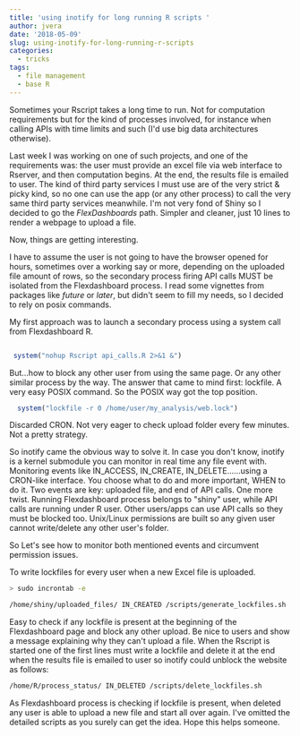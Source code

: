 ```yaml
---
title: 'using inotify for long running R scripts '
author: jvera
date: '2018-05-09'
slug: using-inotify-for-long-running-r-scripts
categories:
  - tricks
tags:
  - file management
  - base R
---
```


Sometimes your Rscript takes a long time to run. Not for computation requirements but for the kind of processes involved, for instance when calling APIs with time limits and such (I'd use big data architectures otherwise).

Last week I was working on one of such projects, and one of the requirements was: the user must provide an excel file via web interface to Rserver, and then computation begins. At the end, the results file is emailed to user. The kind of third party services I must use are of the very strict & picky kind, so no one can use the app (or any other process) to call the very same third party services meanwhile. I'm not very fond of Shiny so I decided to go the *FlexDashboards* path. Simpler and cleaner, just 10 lines to render a webpage to upload a file.

Now, things are getting interesting.

I have to assume the user is not going to have the browser opened for hours, sometimes over a working say or more, depending on the uploaded file amount of rows, so the secondary process firing API calls MUST be isolated from the Flexdashboard process.  I read some vignettes from packages like *future* or *later*, but didn't seem to fill my needs, so I decided to rely on posix commands.

My first approach was to launch a secondary process using a system call from Flexdashboard R.

```r

 system("nohup Rscript api_calls.R 2>&1 &")

```
But...how to block any other user from using the same page. Or any other similar process by the way. The answer that came to mind first: lockfile. A very easy POSIX command. So the POSIX way got the top position.

```r
  system("lockfile -r 0 /home/user/my_analysis/web.lock")

```

Discarded CRON. Not very eager to check upload folder every few minutes. Not a pretty strategy.

So inotify came the obvious way to solve it. In case you don't know, inotify is a kernel submodule you can monitor in real time any file event with. Monitoring events like IN_ACCESS, IN_CREATE, IN_DELETE......using a CRON-like interface. You choose what to do and more important, WHEN to do it. Two events are key: uploaded file, and end of API calls.
One more twist. Running Flexdashboard process belongs to "shiny" user, while API calls are running under R user. Other users/apps can use API calls so they must be blocked too. Unix/Linux permissions are built so any given user cannot write/delete any other user's folder.

So Let's see how to monitor both mentioned events and circumvent permission issues.

To write lockfiles for every user when a new Excel file is uploaded.

```bash
> sudo incrontab -e

/home/shiny/uploaded_files/ IN_CREATED /scripts/generate_lockfiles.sh

```

Easy to check if any lockfile is present at the beginning of the Flexdashboard page and block any other upload. Be nice to users and show a message explaining why they can't upload a file.
When the Rscript is started one of the first lines must write a lockfile and delete it at the end when the results file is emailed to user so inotify could unblock the website as follows:

```bash
/home/R/process_status/ IN_DELETED /scripts/delete_lockfiles.sh

```
As Flexdashboard process is checking if lockfile is present, when deleted any user is able to upload a new file and start all over again.
I've omitted the detailed scripts as you surely can get the idea. Hope this helps someone.


